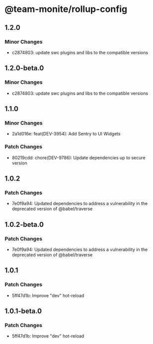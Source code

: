 # @team-monite/rollup-config

## 1.2.0

### Minor Changes

- c2874803: update swc plugins and libs to the compatible versions

## 1.2.0-beta.0

### Minor Changes

- c2874803: update swc plugins and libs to the compatible versions

## 1.1.0

### Minor Changes

- 2a1d016e: feat(DEV-3954): Add Sentry to UI Widgets

### Patch Changes

- 80219cdd: chore(DEV-9786): Update dependencies up to secure version

## 1.0.2

### Patch Changes

- 7e0f9a94: Updated dependencies to address a vulnerability in the deprecated version of @babel/traverse

## 1.0.2-beta.0

### Patch Changes

- 7e0f9a94: Updated dependencies to address a vulnerability in the deprecated version of @babel/traverse

## 1.0.1

### Patch Changes

- 5ff47d1b: Improve "dev" hot-reload

## 1.0.1-beta.0

### Patch Changes

- 5ff47d1b: Improve "dev" hot-reload
